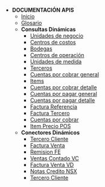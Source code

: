 - **DOCUMENTACIÓN APIS**
  - [Inicio](README.md)
  - [Glosario](Glosario.md)
  - **Consultas Dinámicas**
    - [Unidades de negocio](Consulta/un.md)
    - [Centros de costos](Consulta/cc.md)
    - [Bodegas](Consulta/bd.md)
    - [Centros de operación](Consulta/co.md)
    - [Unidades de medida](Consulta/um.md)
    - [Terceros](Consulta/tercero.md)
    - [Cuentas por cobrar general](Consulta/ccg.md)
    - [Items](Consulta/item.md)
    - [Cuentas por cobrar detalle](Consulta/ccd.md)
    - [Cuentas por pagar general](Consulta/cpg.md)
    - [Cuentas por pagar detalle](Consulta/cpd.md)
    - [Factura Referencia](Consulta/fr.md)
    - [Factura Tercero](Consulta/ft.md)
    - [Cuentas por cobrar](Consulta/cc.md)
    - [Item Precio POS](Consultas/itempreciopos.md)
  - **Conectores Dinámicos**  
    - [Tercero Cliente](Conectores/tc.md)
    - [Factura Venta](Conectores/fv.md)
    - [Remision FE](Conectores/rfe.md)
    - [Ventas Contado VC](Conectores/vc.md)
    - [Factura Venta VD](Conectores/fvd.md)
    - [Notas Credito NSX](Conectores/ncnsx.md)
    - [Tercero Cliente](Conectores/tc.md)

